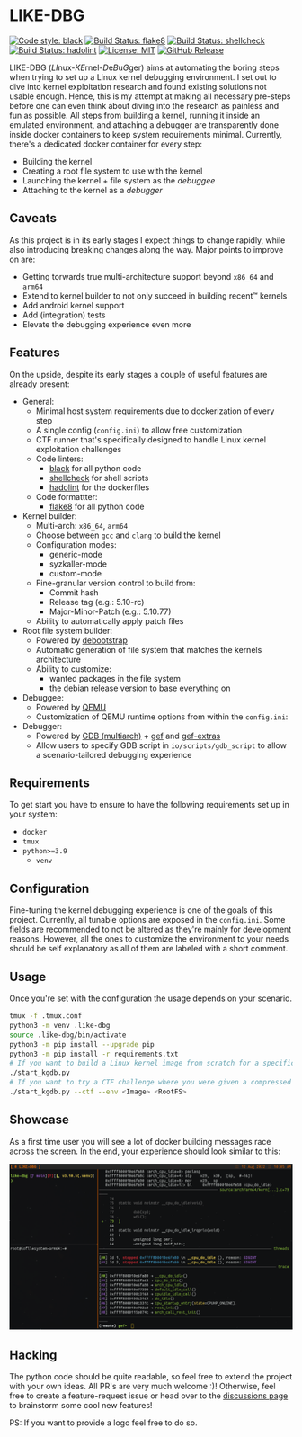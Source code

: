 # LIKE-DBG

[![Code style: black](https://img.shields.io/badge/code%20style-black-000000.svg)](https://github.com/psf/black)
[![Build Status: flake8](https://github.com/PyCQA/flake8/workflows/main/badge.svg)](https://github.com/0xricksanchez/like-dbg/actions?query=workflow%3Aflake8)
[![Build Status: shellcheck](https://github.com/koalaman/shellcheck/actions/workflows/build.yml/badge.svg)](https://github.com/0xricksanchez/like-dbg/actions?query=workflow%3Ashellcheck)
[![Build Status: hadolint](https://img.shields.io/badge/hadolint-passing-brightgreen)](https://github.com/0xricksanchez/like-dbg/actions?query=workflow%3Ahadolint)
[![License: MIT](https://img.shields.io/badge/License-MIT-yellow.svg)](https://tldrlegal.com/license/mit-license)
[![GitHub Release](https://img.shields.io/github/release/0xricksanchez/like-dbg.svg)](https://github.com/0xricksanchez/like-dbg/releases/)  

LIKE-DBG (*LI*nux-*KE*rnel-*D*e*B*u*G*ger) aims at automating the boring steps when trying to set up a Linux kernel debugging environment.
I set out to dive into kernel exploitation research and found existing solutions not usable enough.
Hence, this is my attempt at making all necessary pre-steps before one can even think about diving into the research as painless and fun as possible.
All steps from building a kernel, running it inside an emulated environment, and attaching a debugger are transparently done inside docker containers to keep system requirements minimal.
Currently, there's a dedicated docker container for every step:

* Building the kernel
* Creating a root file system to use with the kernel
* Launching the kernel + file system as the *debuggee*
* Attaching to the kernel as a *debugger*

## Caveats

As this project is in its early stages I expect things to change rapidly, while also introducing breaking changes along the way.
Major points to improve on are:

* Getting torwards true multi-architecture support beyond `x86_64` and `arm64`
* Extend to kernel builder to not only succeed in building recent™ kernels
* Add android kernel support
* Add (integration) tests
* Elevate the debugging experience even more

## Features

On the upside, despite its early stages a couple of useful features are already present:

* General:
  * Minimal host system requirements due to dockerization of every step
  * A single config (`config.ini`) to allow free customization
  * CTF runner that's specifically designed to handle Linux kernel exploitation challenges
  * Code linters:
    * [black](https://github.com/psf/black) for all python code
    * [shellcheck](https://github.com/koalaman/shellcheck) for shell scripts
    * [hadolint](https://github.com/hadolint/hadolint) for the dockerfiles
  * Code formattter:
    * [flake8](https://github.com/PyCQA/flake8) for all python code
* Kernel builder:
  * Multi-arch: `x86_64`, `arm64`
  * Choose between `gcc` and `clang` to build the kernel
  * Configuration modes:
    * generic-mode
    * syzkaller-mode
    * custom-mode
  * Fine-granular version control to build from:
    * Commit hash
    * Release tag (e.g.: 5.10-rc)
    * Major-Minor-Patch (e.g.: 5.10.77)
  * Ability to automatically apply patch files
* Root file system builder:
  * Powered by [debootstrap](https://wiki.debian.org/Debootstrap)
  * Automatic generation of file system that matches the kernels architecture
  * Ability to customize:
    * wanted packages in the file system
    * the debian release version to base everything on
* Debuggee:
  * Powered by [QEMU](https://github.com/qemu/qemu)
  * Customization of QEMU runtime options from within the `config.ini`:
* Debugger:
  * Powered by [GDB (multiarch)](https://sourceware.org/gdb/) + [gef](https://github.com/hugsy/gef) and [gef-extras](https://github.com/hugsy/gef-extras)
  * Allow users to specify GDB script in `io/scripts/gdb_script` to allow a scenario-tailored debugging experience

## Requirements

To get start you have to ensure to have the following requirements set up in your system:

* `docker`
* `tmux`
* `python>=3.9`
  * `venv`

## Configuration

Fine-tuning the kernel debugging experience is one of the goals of this project.
Currently, all tunable options are exposed in the `config.ini`.
Some fields are recommended to not be altered as they're mainly for development reasons.
However, all the ones to customize the environment to your needs should be self explanatory as all of them are labeled with a short comment.

## Usage

Once you're set with the configuration the usage depends on your scenario.

```sh
tmux -f .tmux.conf
python3 -m venv .like-dbg
source .like-dbg/bin/activate
python3 -m pip install --upgrade pip
python3 -m pip install -r requirements.txt
# If you want to build a Linux kernel image from scratch for a specific version to debug, go ahead and run:
./start_kgdb.py
# If you want to try a CTF challenge where you were given a compressed Linux Image and a root filesystem try:
./start_kgdb.py --ctf --env <Image> <RootFS>
```

## Showcase

As a first time user you will see a lot of docker building messages race across the screen.
In the end, your experience should look similar to this:

![img/example.png](img/example.png)

## Hacking

The python code should be quite readable, so feel free to extend the project with your own ideas. All PR's are very much welcome :)!
Otherwise, feel free to create a feature-request issue or head over to the [discussions page](https://github.com/0xricksanchez/like-dbg/discussions) to brainstorm some cool new features!

PS: If you want to provide a logo feel free to do so.
